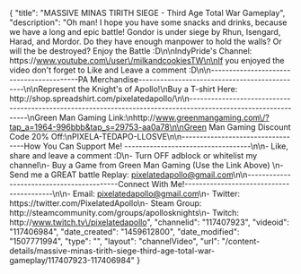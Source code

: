 {
    "title": "MASSIVE MINAS TIRITH SIEGE - Third Age Total War Gameplay",
    "description": "Oh man!  I hope you have some snacks and drinks, because we have a long and epic battle!  Gondor is under siege by Rhun, Isengard, Harad, and Mordor.  Do they have enough manpower to hold the walls?  Or will the be destroyed?  Enjoy the Battle :D\n\nIndyPride's Channel: https:\/\/www.youtube.com\/user\/milkandcookiesTW\n\nIf you enjoyed the video don't forget to Like and Leave a comment :D\n\n-----------------------------------------PA Merchandise----------------------------------------------\n\nRepresent the Knight's of Apollo!\nBuy a T-shirt Here: http:\/\/shop.spreadshirt.com\/pixelatedapollo\/\n\n---------------------------------------------------------------------------------------------------------------\nGreen Man Gaming Link:\nhttp:\/\/www.greenmangaming.com\/?tap_a=1964-996bbb&tap_s=29753-aa0a78\n\nGreen Man Gaming Discount Code 20% Off:\nPIXELA-TEDAPO-LLOSVE\n\n----------------------------------How You Can Support Me! -----------------------------------\n\n- Like, share and leave a comment :D\n- Turn OFF adblock or whitelist my channel\n- Buy a Game from Green Man Gaming (Use the Link Above) \n- Send me a GREAT battle Replay: pixelatedapollo@gmail.com\n\n------------------------------------------Connect With Me!-----------------------------------------\n\n- Email: pixelatedapollo@gmail.com\n- Twitter: https:\/\/twitter.com\/PixelatedApollo\n- Steam Group:  http:\/\/steamcommunity.com\/groups\/apollosknights\n- Twitch: http:\/\/www.twitch.tv\/pixelatedapollo",
    "channelid": "117407923",
    "videoid": "117406984",
    "date_created": "1459612800",
    "date_modified": "1507771994",
    "type": "",
    "layout": "channelVideo",
    "url": "\/content-details\/massive-minas-tirith-siege-third-age-total-war-gameplay\/117407923-117406984"
}